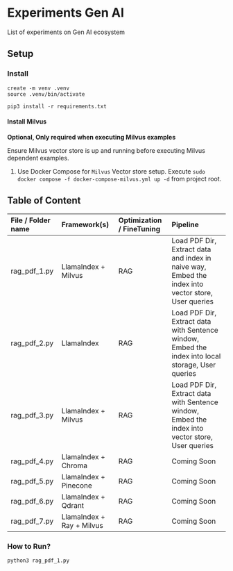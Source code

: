 # Experiments Gen AI

List of experiments on Gen AI ecosystem

## Setup

### Install

```console
create -m venv .venv
source .venv/bin/activate

pip3 install -r requirements.txt
```

#### Install Milvus

**Optional, Only required when executing Milvus examples**

Ensure Milvus vector store is up and running before executing Milvus dependent examples.

1. Use Docker Compose for `Milvus` Vector store setup. Execute `sudo docker compose -f docker-compose-milvus.yml up -d` from project root.

## Table of Content

| File / Folder name | Framework(s) | Optimization / FineTuning | Pipeline |
|:---|:---|:---|:---|
| rag_pdf_1.py | LlamaIndex + Milvus | RAG | Load PDF Dir, Extract data and index in naive way, Embed the index into vector store, User queries |
| rag_pdf_2.py | LlamaIndex | RAG | Load PDF Dir, Extract data with Sentence window, Embed the index into local storage, User queries |
| rag_pdf_3.py | LlamaIndex + Milvus | RAG | Load PDF Dir, Extract data with Sentence window, Embed the index into vector store, User queries |
| rag_pdf_4.py | LlamaIndex + Chroma | RAG | Coming Soon |
| rag_pdf_5.py | LlamaIndex + Pinecone | RAG | Coming Soon |
| rag_pdf_6.py | LlamaIndex + Qdrant | RAG | Coming Soon |
| rag_pdf_7.py | LlamaIndex + Ray + Milvus | RAG | Coming Soon |

### How to Run?

```console
python3 rag_pdf_1.py
```
